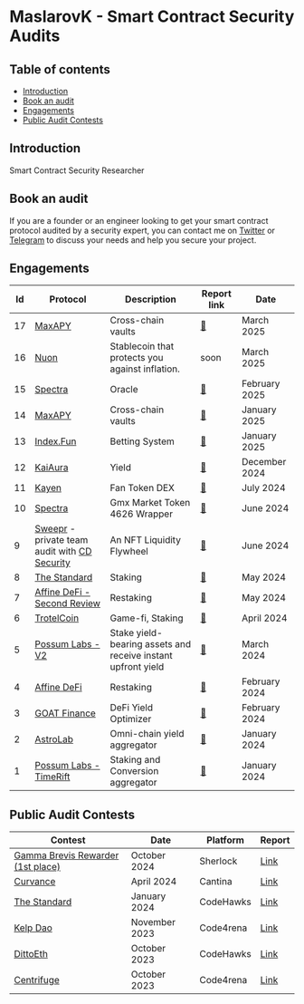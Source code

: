 # MaslarovK - Smart Contract Security Audits

## Table of contents

 - [Introduction](#introduction)
 - [Book an audit](#book-an-audit)
 - [Engagements](#engagements)
 - [Public Audit Contests](#public-audit-contests)

## Introduction

Smart Contract Security Researcher

## Book an audit

If you are a founder or an engineer looking to get your smart contract protocol audited by a security expert, you can contact me on [Twitter](https://twitter.com/maslarovk) or [Telegram](https://t.me/maslarovk) to discuss your needs and help you secure your project.

## Engagements

| Id  | Protocol                                                                                                                 | Description                                                                                                                                                                                                                                         | Report link                                                                                                      | Date             |
| --- | ------------------------------------------------------------------------------------------------------------------------ | --------------------------------------------------------------------------------------------------------------------------------------------------------------------------------------------------------------------------------------------------- | ---------------------------------------------------------------------------------------------------------------- | ---------------- |
| 17  | [MaxAPY](https://app.maxapy.io/)                                                                                  |                                                                                                          Cross-chain vaults                                                                                        | [📄](https://github.com/kristiyanmaslarov/Audits/blob/main/reports/pdf-format/MaxAPY-second-security-review.pdf)         | March 2025        |
| 16  | [Nuon](https://nuon.fi/)                                                                                 |  Stablecoin that protects you against inflation.                                                                                                                                                                                                | soon         | March 2025        |
| 15  | [Spectra](https://www.spectra.finance/)                                                                                  |                                                                                                          Oracle                                                                                        | [📄](https://github.com/kristiyanmaslarov/Audits/blob/main/PrivateAudits/Spectra-second-security-review.pdf)         | February 2025        |
| 14  | [MaxAPY](https://app.maxapy.io/)                                                                                  |                                                                                                          Cross-chain vaults                                                                                        | [📄](https://github.com/kristiyanmaslarov/Audits/blob/main/PrivateAudits/MaxAPY-security-review.pdf)         | January 2025        |
| 13  | [Index.Fun](https://index.fun/)                                                                                  |                                                                                                          Betting System                                                                                        | [📄](https://github.com/kristiyanmaslarov/Audits/blob/main/PrivateAudits/Index.fun-security-review.pdf)         | January 2025        |
| 12  | [KaiAura](https://kaiaura.finance/)                                                                                  | Yield                                                                                                                                                                                                                         | [📄](https://github.com/kristiyanmaslarov/Audits/blob/main/PrivateAudits/KaiAura-Security-Review.pdf)         | December 2024        |
| 11  | [Kayen](https://www.kayen.org/)                                                                                  | Fan Token DEX                                                                                                                                                                                                                        | [📄](https://github.com/kristiyanmaslarov/Audits/blob/main/PrivateAudits/Kayen-Security-Review.pdf)         | July 2024        |
| 10  | [Spectra](https://www.spectra.finance/)                                                                                  | Gmx Market Token 4626 Wrapper                                                                                                                                                                                                                       | [📄](https://github.com/kristiyanmaslarov/Audits/blob/main/PrivateAudits/Spectra-Security-Review.pdf)         | June 2024        |
| 9  | [Sweepr](https://www.sweepr.finance/) - private team audit with [CD Security](https://x.com/CDSecurity_)                 | An NFT Liquidity Flywheel                                                                                                                                                                                                                           | [📄](https://github.com/CDSecurity/audits/blob/main/audit%20reports/Sweepr-report.pdf)                           | June 2024        |
| 8  | [The Standard](https://www.thestandard.io/)                                                                              | Staking                                                                                                                                                                                                                                             | [📄](https://github.com/kristiyanmaslarov/Audits/blob/main/PrivateAudits/TheStandard-security-review.pdf)          | May 2024         |
| 7  | [Affine DeFi - Second Review](https://affinedefi.com/)                                                                   | Restaking                                                                                                                                                                                                                                           | [📄](https://github.com/kristiyanmaslarov/Audits/blob/main/reports/pdf-format/affine-restaking-2024-05-07.pdf)          | May 2024         |
| 6  | [TrotelCoin](https://www.trotelcoin.com/)                                                                                | Game-fi, Staking                                                                                                                                                                                                                                    | [📄](https://github.com/kristiyanmaslarov/Audits/blob/main/PrivateAudits/TrotelCoin-security-review.pdf)           | April 2024       |
| 5  | [Possum Labs - V2](https://www.possumlabs.io/)                                                                           | Stake yield-bearing assets and receive instant upfront yield                                                                                                                                                                                        | [📄](https://github.com/kristiyanmaslarov/Audits/blob/main/PrivateAudits/PossumLabs-security-review-portalsV2.pdf) | March 2024       |
| 4  | [Affine DeFi](https://affinedefi.com/)                                                                                   | Restaking                                                                                                                                                                                                                                           | [📄](https://github.com/kristiyanmaslarov/Audits/blob/main/PrivateAudits/affine-restaking-2024-02-29.pdf)          | February 2024    |
| 3  | [GOAT Finance](https://www.goat.fi/#/)                                                                                   | DeFi Yield Optimizer                                                                                                                                                                                                                                | [📄](https://github.com/kristiyanmaslarov/Audits/blob/main/PrivateAudits/Goat-security-review.pdf)                 | February 2024    |
| 2  | [AstroLab](https://astrolab.fi/)                                                                                         | Omni-chain yield aggregator                                                                                                                                                                                                                         | [📄](https://github.com/kristiyanmaslarov/Audits/blob/main/PrivateAudits/AstroLabDao-security-review.pdf)          | January 2024     |
| 1  | [Possum Labs - TimeRift](https://www.possumlabs.io/)                                                                                        | Staking and Conversion aggregator                                                                                                                                                                                                                         | [📄](https://github.com/kristiyanmaslarov/Audits/blob/main/PrivateAudits/PossumLabs-security-review.pdf)          | January 2024     |

## Public Audit Contests

| Contest                                                                                                       | Date             | Platform  | Report                                                             |
| ------------------------------------------------------------------------------------------------------------- | ---------------- | --------- | ------------------------------------------------------------------------------------------------------------------------------ |
| [Gamma Brevis Rewarder (1st place)](https://audits.sherlock.xyz/contests/496?filter=questions)                                        | October 2024 | Sherlock                                                                                                                                            | [Link](https://github.com/RezolvSolutions/Audits/blob/main/reports/md-format/gamma-report.md)        |
| [Curvance](https://cantina.xyz/competitions/ac757733-81a4-43c7-8f49-17c5b135cdff)              | April 2024    | Cantina | [Link](https://github.com/kristiyanmaslarov/Audits/blob/main/Contests/Curvance.md)                                                                                                                           |
| [The Standard](https://www.codehawks.com/contests/clql6lvyu0001mnje1xpqcuvl)              | January 2024    | CodeHawks | [Link](https://github.com/kristiyanmaslarov/Audits/blob/main/Contests/TheStandard.md)                                                                                                                           |
| [Kelp Dao](https://code4rena.com/audits/2023-11-kelp-dao-rseth#top)                                           | November 2023    | Code4rena | [Link](https://github.com/kristiyanmaslarov/Audits/blob/main/Contests/KelpDao.md)                        |
| [DittoEth](https://www.codehawks.com/contests/clm871gl00001mp081mzjdlwc)                                           | October 2023     | CodeHawks| [Link](https://github.com/kristiyanmaslarov/Audits/blob/main/Contests/DittoEth.md)                        | |                                                                                                                                |
| [Centrifuge](https://code4rena.com/audits/2023-09-centrifuge#top)                         | October 2023     | Code4rena | [Link](https://github.com/kristiyanmaslarov/Audits/blob/main/Contests/Centrifuge.md)            |
